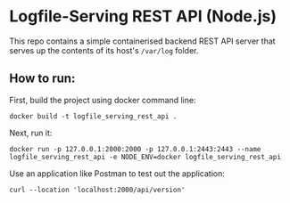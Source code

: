 # **Logfile-Serving REST API (Node.js)**

This repo contains a simple containerised backend REST API server that serves up the contents of its host's `/var/log` folder.

## How to run:

First, build the project using docker command line:

```
docker build -t logfile_serving_rest_api .
```

Next, run it:

```
docker run -p 127.0.0.1:2000:2000 -p 127.0.0.1:2443:2443 --name logfile_serving_rest_api -e NODE_ENV=docker logfile_serving_rest_api
```

Use an application like Postman to test out the application:

```
curl --location 'localhost:2000/api/version'
```
